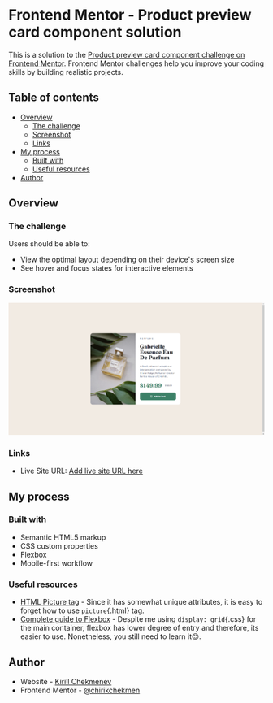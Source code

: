 # Frontend Mentor - Product preview card component solution

This is a solution to the [Product preview card component challenge on Frontend Mentor](https://www.frontendmentor.io/challenges/product-preview-card-component-GO7UmttRfa). Frontend Mentor challenges help you improve your coding skills by building realistic projects. 

## Table of contents

- [Overview](#overview)
  - [The challenge](#the-challenge)
  - [Screenshot](#screenshot)
  - [Links](#links)
- [My process](#my-process)
  - [Built with](#built-with)
  - [Useful resources](#useful-resources)
- [Author](#author)

## Overview

### The challenge

Users should be able to:

- View the optimal layout depending on their device's screen size
- See hover and focus states for interactive elements

### Screenshot

![](./screenshot.jpg)

### Links

- Live Site URL: [Add live site URL here](https://incandescent-kitsune-ad5fc1.netlify.app)

## My process

### Built with

- Semantic HTML5 markup
- CSS custom properties
- Flexbox
- Mobile-first workflow

### Useful resources

- [HTML Picture tag](https://www.w3schools.com/tags/tag_picture.asp) - Since it has somewhat unique attributes, it is easy to forget how to use `picture`{.html} tag.
- [Complete guide to Flexbox](https://css-tricks.com/snippets/css/a-guide-to-flexbox/) - Despite me using `display: grid`{.css} for the main container, flexbox has lower degree of entry and therefore, its easier to use. Nonetheless, you still need to learn it😊.

## Author

- Website - [Kirill Chekmenev](https://www.your-site.com)
- Frontend Mentor - [@chirikchekmen](https://www.frontendmentor.io/profile/chirikchekmen)
